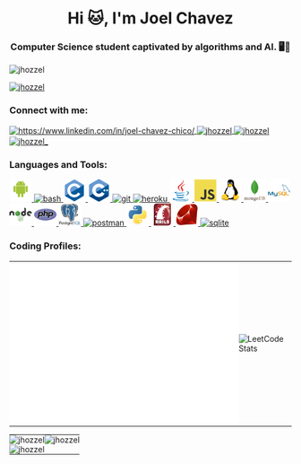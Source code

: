 <h1 align="center">Hi 🐱, I'm Joel Chavez</h1>
<h3 align="center">Computer Science student captivated by algorithms and AI. 🖥️🚀</h3>

<p align="left"> <img src="https://komarev.com/ghpvc/?username=jhozzel&label=Profile%20views&color=0e75b6&style=flat" alt="jhozzel" /> </p>

<p align="left"> <a href="https://github.com/ryo-ma/github-profile-trophy"><img src="https://github-profile-trophy.vercel.app/?username=jhozzel" alt="jhozzel" /></a> </p>
<h3 align="left">Connect with me:</h3>
<p align="left">
  <a href="https://linkedin.com/in/joel-chavez-chico/" target="blank">
    <img align="center" src="https://raw.githubusercontent.com/rahuldkjain/github-profile-readme-generator/master/src/images/icons/Social/linked-in-alt.svg" alt="https://www.linkedin.com/in/joel-chavez-chico/" height="30" width="40" />
  </a>
  <a href="https://www.codechef.com/users/jhozzel" target="blank">
    <img align="center" src="https://cdn.jsdelivr.net/npm/simple-icons@3.1.0/icons/codechef.svg" alt="jhozzel" height="30" width="40" />
  </a>
  <a href="https://www.hackerrank.com/jhozzel" target="blank">
    <img align="center" src="https://raw.githubusercontent.com/rahuldkjain/github-profile-readme-generator/master/src/images/icons/Social/hackerrank.svg" alt="jhozzel" height="30" width="40" />
  </a>
  <a href="https://codeforces.com/profile/jhozzel_" target="blank">
    <img align="center" src="https://raw.githubusercontent.com/rahuldkjain/github-profile-readme-generator/master/src/images/icons/Social/codeforces.svg" alt="jhozzel_" height="30" width="40" />
  </a>
</p>



<h3 align="left">Languages and Tools:</h3>
<p align="left"> <a href="https://developer.android.com" target="_blank" rel="noreferrer"> <img src="https://raw.githubusercontent.com/devicons/devicon/master/icons/android/android-original-wordmark.svg" alt="android" width="40" height="40"/> </a> <a href="https://www.gnu.org/software/bash/" target="_blank" rel="noreferrer"> <img src="https://www.vectorlogo.zone/logos/gnu_bash/gnu_bash-icon.svg" alt="bash" width="40" height="40"/> </a> <a href="https://www.cprogramming.com/" target="_blank" rel="noreferrer"> <img src="https://raw.githubusercontent.com/devicons/devicon/master/icons/c/c-original.svg" alt="c" width="40" height="40"/> </a> <a href="https://www.w3schools.com/cpp/" target="_blank" rel="noreferrer"> <img src="https://raw.githubusercontent.com/devicons/devicon/master/icons/cplusplus/cplusplus-original.svg" alt="cplusplus" width="40" height="40"/> </a> <a href="https://git-scm.com/" target="_blank" rel="noreferrer"> <img src="https://www.vectorlogo.zone/logos/git-scm/git-scm-icon.svg" alt="git" width="40" height="40"/> </a> <a href="https://heroku.com" target="_blank" rel="noreferrer"> <img src="https://www.vectorlogo.zone/logos/heroku/heroku-icon.svg" alt="heroku" width="40" height="40"/> </a> <a href="https://www.java.com" target="_blank" rel="noreferrer"> <img src="https://raw.githubusercontent.com/devicons/devicon/master/icons/java/java-original.svg" alt="java" width="40" height="40"/> </a> <a href="https://developer.mozilla.org/en-US/docs/Web/JavaScript" target="_blank" rel="noreferrer"> <img src="https://raw.githubusercontent.com/devicons/devicon/master/icons/javascript/javascript-original.svg" alt="javascript" width="40" height="40"/> </a> <a href="https://www.linux.org/" target="_blank" rel="noreferrer"> <img src="https://raw.githubusercontent.com/devicons/devicon/master/icons/linux/linux-original.svg" alt="linux" width="40" height="40"/> </a> <a href="https://www.mongodb.com/" target="_blank" rel="noreferrer"> <img src="https://raw.githubusercontent.com/devicons/devicon/master/icons/mongodb/mongodb-original-wordmark.svg" alt="mongodb" width="40" height="40"/> </a> <a href="https://www.mysql.com/" target="_blank" rel="noreferrer"> <img src="https://raw.githubusercontent.com/devicons/devicon/master/icons/mysql/mysql-original-wordmark.svg" alt="mysql" width="40" height="40"/> </a> <a href="https://nodejs.org" target="_blank" rel="noreferrer"> <img src="https://raw.githubusercontent.com/devicons/devicon/master/icons/nodejs/nodejs-original-wordmark.svg" alt="nodejs" width="40" height="40"/> </a> <a href="https://www.php.net" target="_blank" rel="noreferrer"> <img src="https://raw.githubusercontent.com/devicons/devicon/master/icons/php/php-original.svg" alt="php" width="40" height="40"/> </a> <a href="https://www.postgresql.org" target="_blank" rel="noreferrer"> <img src="https://raw.githubusercontent.com/devicons/devicon/master/icons/postgresql/postgresql-original-wordmark.svg" alt="postgresql" width="40" height="40"/> </a> <a href="https://postman.com" target="_blank" rel="noreferrer"> <img src="https://www.vectorlogo.zone/logos/getpostman/getpostman-icon.svg" alt="postman" width="40" height="40"/> </a> <a href="https://www.python.org" target="_blank" rel="noreferrer"> <img src="https://raw.githubusercontent.com/devicons/devicon/master/icons/python/python-original.svg" alt="python" width="40" height="40"/> </a> <a href="https://rubyonrails.org" target="_blank" rel="noreferrer"> <img src="https://raw.githubusercontent.com/devicons/devicon/master/icons/rails/rails-original-wordmark.svg" alt="rails" width="40" height="40"/> </a> <a href="https://www.ruby-lang.org/en/" target="_blank" rel="noreferrer"> <img src="https://raw.githubusercontent.com/devicons/devicon/master/icons/ruby/ruby-original.svg" alt="ruby" width="40" height="40"/> </a> <a href="https://www.sqlite.org/" target="_blank" rel="noreferrer"> <img src="https://www.vectorlogo.zone/logos/sqlite/sqlite-icon.svg" alt="sqlite" width="40" height="40"/> </a> </p>

<!-- ![Leetcode Stats](https://leetcard.jacoblin.cool/JhoZzel) -->
<h3 align="left">Coding Profiles:</h3>
<table style="border-collapse: collapse; border: none;">
  <tr>
    <td style="border: none; padding: 0;">
      <img src="https://raw.githubusercontent.com/JhoZzel/cf-stats/main/output/light_card.svg" alt="Codeforces Stats"/>
    </td>
    <td style="border: none; padding: 0;">
      <img src="https://leetcard.jacoblin.cool/JhoZzel?theme=unicorn" alt="LeetCode Stats"/>
    </td>
  </tr>
</table>

<table style="border-collapse: collapse; border: none;">
  <tr>
    <td style="border: none; padding: 0;">
      <img src="https://github-readme-stats.vercel.app/api/top-langs?username=jhozzel&show_icons=true&locale=en&layout=compact" alt="jhozzel" />
    </td>
    <td style="border: none; padding: 0;">
      <img src="https://github-readme-stats.vercel.app/api?username=jhozzel&show_icons=true&locale=en" alt="jhozzel" />
    </td>
  </tr>
  <tr>
    <td colspan="2" style="border: none; padding: 0;">
      <img src="https://github-readme-streak-stats.herokuapp.com/?user=jhozzel&" alt="jhozzel" />
    </td>
  </tr>
</table>


